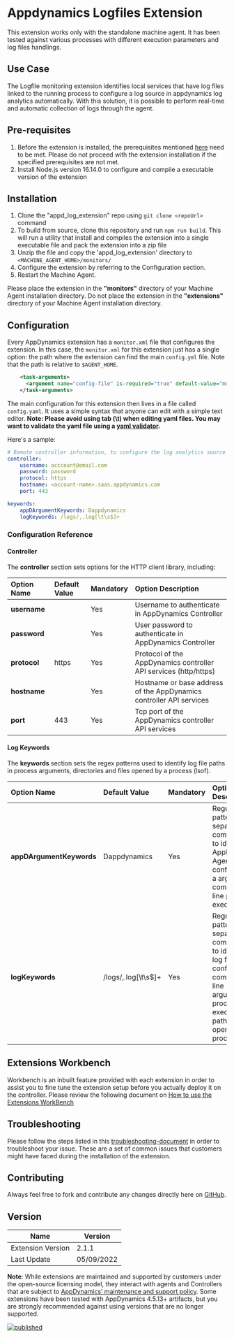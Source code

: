 # Appdynamics Logfiles Extension
This extension works only with the standalone machine agent. It has been tested against various processes with different execution parameters and log files handlings.

## Use Case ##
The Logfile monitoring extension identifies local services that have log files linked to the running process to configure a log source in appdynamics log analytics automatically. With this solution, it is possible to perform real-time and automatic collection of logs through the agent.

## Pre-requisites
1. Before the extension is installed, the prerequisites mentioned [here](https://docs.appdynamics.com/appd/21.x/21.6/en/analytics/deploy-analytics-with-the-analytics-agent/install-agent-side-components) need to be met. Please do not proceed with the extension installation if the specified prerequisites are not met.
2. Install Node.js version 16.14.0 to configure and compile a executable version of the extension

## Installation
1. Clone the "appd_log_extension" repo using `git clone <repoUrl>` command
2. To build from source, clone this repository and run `npm run build`. This will run a utility that install and compiles the extension into a single executable file and pack the extension into a zip file
3. Unzip the file and copy the 'appd_log_extension' directory to `<MACHINE_AGENT_HOME>/monitors/`
4. Configure the extension by referring to the Configuration section.
5. Restart the Machine Agent.

Please place the extension in the **"monitors"** directory of your Machine Agent installation directory. Do not place the extension in the **"extensions"** directory of your Machine Agent installation directory.

## Configuration

Every AppDynamics extension has a `monitor.xml` file that configures the extension. In this case, the `monitor.xml`
for this extension just has a single option: the path where the extension can find the main `config.yml` file. 
Note that the path is relative to `$AGENT_HOME`.

``` xml
    <task-arguments>
      <argument name="config-file" is-required="true" default-value="monitors/appd_log_extension/config.yml" />
    </task-arguments>
```

The main configuration for this extension then lives in a file called `config.yaml`. It uses a simple syntax that anyone can edit with a simple text editor. 
**Note: Please avoid using tab (\t) when editing yaml files. You may want to validate the yaml file using a [yaml validator](https://jsonformatter.org/yaml-validator).**

Here's a sample:

``` yml
# Remote controller information, to configure the log analytics source
controller:
    username: acccount@email.com
    password: password
    protocol: https
    hostname: <account-name>.saas.appdynamics.com
    port: 443

keywords:
    appDArgumentKeywords: Dappdynamics
    logKeywords: /logs/,.log[\t\s$]+

```


### Configuration Reference

#### Controller

The **controller** section sets options for the HTTP client library, including:

| Option Name         | Default Value | Mandatory| Option Description |
| :------------------ | :------------ | :------- | :----------------- |
| **username**        |               | Yes      | Username to authenticate in AppDynamics Controller |
| **password**        |               | Yes      | User password to authenticate in AppDynamics Controller |
| **protocol**        | https         | Yes      | Protocol of the AppDynamics controller API services (http/https)
| **hostname**        |               | Yes      | Hostname or base address of the AppDynamics controller API services |
| **port**            | 443           | Yes      | Tcp port of the AppDynamics controller API services |

#### Log Keywords

The **keywords** section sets the regex patterns used to identify log file paths in process arguments, directories and  files opened by a process (lsof).

| Option Name                | Default Value | Mandatory| Option Description |
| :------------------------- | :------------ | :--------| :----------------- |
| **appDArgumentKeywords**   | Dappdynamics  | Yes      |  Regex patterns, separated by comma, used to identify an AppDynamics Agent configured as a argument in command line process execution  |
| **logKeywords**            | /logs/,.log[\t\s$]+| Yes       | Regex patterns, separated by comma, used to identify a log file path configured in command-line arguments, process execution file path or files opened by a processs  |

## Extensions Workbench
Workbench is an inbuilt feature provided with each extension in order to assist you to fine tune the extension setup before you actually deploy it on the controller. Please review the following document on [How to use the Extensions WorkBench](https://community.appdynamics.com/t5/Knowledge-Base/How-to-use-the-Extensions-WorkBench/ta-p/30130)

## Troubleshooting
Please follow the steps listed in this [troubleshooting-document](https://community.appdynamics.com/t5/Knowledge-Base/How-to-troubleshoot-missing-custom-metrics-or-extensions-metrics/ta-p/28695) in order to troubleshoot your issue. These are a set of common issues that customers might have faced during the installation of the extension.

## Contributing

Always feel free to fork and contribute any changes directly here on [GitHub](https://github.com/YSSYBR/appd_log_extension/).

## Version
|          Name            |  Version   |
|--------------------------|------------|
|Extension Version         |2.1.1       |
|Last Update               |05/09/2022  |

**Note**: While extensions are maintained and supported by customers under the open-source licensing model, they interact with agents and Controllers that are subject to [AppDynamics’ maintenance and support policy](https://docs.appdynamics.com/latest/en/product-and-release-announcements/maintenance-support-for-software-versions). Some extensions have been tested with AppDynamics 4.5.13+ artifacts, but you are strongly recommended against using versions that are no longer supported.

[![published](https://static.production.devnetcloud.com/codeexchange/assets/images/devnet-published.svg)](https://developer.cisco.com/codeexchange/github/repo/YSSYBR/appd_log_extension)